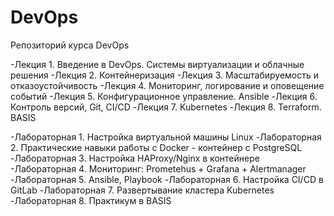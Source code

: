 # DevOps
Репозиторий курса DevOps

-Лекция 1. Введение в DevOps. Системы виртуализации и облачные решения
-Лекция 2. Контейнеризация
-Лекция 3. Масштабируемость и отказоустойчивость
-Лекция 4. Мониторинг, логирование и оповещение событий 
-Лекция 5. Конфигурационное управление. Ansible
-Лекция 6. Контроль версий, Git, CI/CD
-Лекция 7. Kubernetes
-Лекция 8. Terraform. BASIS

-Лабораторная 1. Настройка виртуальной машины Linux
-Лабораторная 2. Практические навыки работы с Docker - контейнер с PostgreSQL
-Лабораторная 3. Настройка HAProxy/Nginx в контейнере
-Лабораторная 4. Мониторинг: Prometehus + Grafana + Alertmanager 
-Лабораторная 5. Ansible, Playbook
-Лабораторная 6. Настройка CI/CD в GitLab
-Лабораторная 7. Развертывание кластера Kubernetes 
-Лабораторная 8. Практикум в BASIS

